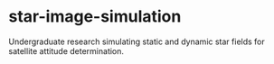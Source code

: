 # star-image-simulation
Undergraduate research simulating static and dynamic star fields for satellite attitude determination.
